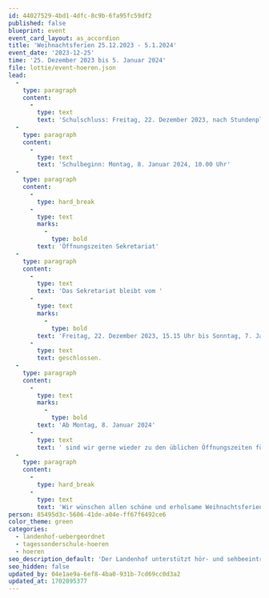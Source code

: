 ```yaml
---
id: 44027529-4bd1-4dfc-8c9b-6fa95fc59df2
published: false
blueprint: event
event_card_layout: as_accordion
title: 'Weihnachtsferien 25.12.2023 - 5.1.2024'
event_date: '2023-12-25'
time: '25. Dezember 2023 bis 5. Januar 2024'
file: lottie/event-hoeren.json
lead:
  -
    type: paragraph
    content:
      -
        type: text
        text: 'Schulschluss: Freitag, 22. Dezember 2023, nach Stundenplan, spätestens um 15.00 Uhr'
  -
    type: paragraph
    content:
      -
        type: text
        text: 'Schulbeginn: Montag, 8. Januar 2024, 10.00 Uhr'
  -
    type: paragraph
    content:
      -
        type: hard_break
      -
        type: text
        marks:
          -
            type: bold
        text: 'Öffnungszeiten Sekretariat'
  -
    type: paragraph
    content:
      -
        type: text
        text: 'Das Sekretariat bleibt vom '
      -
        type: text
        marks:
          -
            type: bold
        text: 'Freitag, 22. Dezember 2023, 15.15 Uhr bis Sonntag, 7. Januar 2024 '
      -
        type: text
        text: geschlossen.
  -
    type: paragraph
    content:
      -
        type: text
        marks:
          -
            type: bold
        text: 'Ab Montag, 8. Januar 2024'
      -
        type: text
        text: ' sind wir gerne wieder zu den üblichen Öffnungszeiten für Sie da.'
  -
    type: paragraph
    content:
      -
        type: hard_break
      -
        type: text
        text: 'Wir wünschen allen schöne und erholsame Weihnachtsferien!'
person: 85495d3c-5606-41de-a04e-ff67f6492ce6
color_theme: green
categories:
  - landenhof-uebergeordnet
  - tagessonderschule-hoeren
  - hoeren
seo_description_default: 'Der Landenhof unterstützt hör- und sehbeeinträchtigte Kinder & Jugendliche in ihrem selbstbestimmten Leben durch Förderung ihrer Fähigkeiten & Entwicklung'
seo_hidden: false
updated_by: 04e1ae9a-6ef8-4ba0-931b-7cd69cc0d3a2
updated_at: 1702895377
---
```

